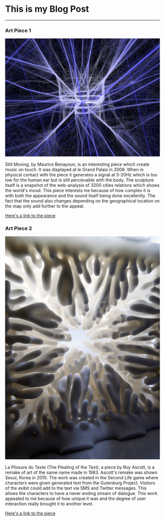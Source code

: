 # This is my Blog Post
------

### Art Piece 1
![Maurice Benayoun](images/pic1.jpg?raw=true "Maurice Benayoun")

Still Moving, by Maurice Benayoun, is an interesting piece which create music on touch. It was displayed at le Grand Palais in 2008. When in physical contact with the piece it generates a signal at 5-20Hz which is too low for the human ear but is still percievable with the body. The sculpture itself is a snapshot of the web-analysis of 3200 cities relations which shows the world's mood. This piece interests me because of how complex it is with both the appearance and the sound itself being done excellently. The fact that the sound also changes depending on the geographical location on the map only add further to the appeal.

[Here's a link to the piece](http://benayoun.com/moben/2008/11/05/still-moving/)

### Art Piece 2

![Roy Ascott](images/pic2.jpg?raw=true "Roy Ascott")

La Plissure du Texte (The Pleating of the Text), a piece by Roy Ascott, is a remake of art of the same name made in 1983. Ascott's remake was shown Seoul, Korea in 2010. The work was created in the Second Life game where characters were given generated text from the Gutenburg Project. Visitors of the exibit could add to the text via SMS and Twitter messages. This allows the characters to have a never ending stream of dialogue. This work appealed to me because of how unique it was and the degree of user interaction really brought it to another level.

[Here's a link to the piece](https://isea2011.sabanciuniv.edu/panel/la-plissure-du-texte)

